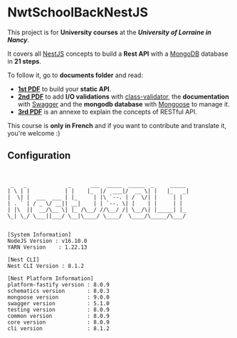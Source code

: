 # NwtSchoolBackNestJS

This project is for **University courses** at the ***University of Lorraine in Nancy***.

It covers all [NestJS](https://nestjs.com) concepts to build a **Rest API** with a [MongoDB](https://docs.mongodb.com/) database in **21 steps**.

To follow it, go to **documents folder** and read:

- [**1st PDF**](https://github.com/akanass/nwt-school-back-nestjs/blob/master/documents/1%20-%20Les%20Nouvelles%20Technologies%20du%20Web%20-%20Back%20-%20Part%201.pdf) to build your **static API**.
- [**2nd PDF**](https://github.com/akanass/nwt-school-back-nestjs/blob/master/documents/2%20-%20Les%20Nouvelles%20Technologies%20du%20Web%20-%20Back%20-%20Part%202.pdf) to add **I/O validations** with [class-validator](https://docs.nestjs.com/techniques/validation), the **documentation** with [Swagger](https://docs.nestjs.com/recipes/swagger) and the **mongodb database** with [Mongoose](https://docs.nestjs.com/techniques/mongodb) to manage it.
- [**3rd PDF**](https://github.com/akanass/nwt-school-back-nestjs/blob/master/documents/3%20-%20Les%20Nouvelles%20Technologies%20du%20Web%20-%20Back%20-%20Restful.pdf) is an annexe to explain the concepts of RESTful API.

This course is **only in French** and if you want to contribute and translate it, you're welcome :)


## Configuration
<pre><code>

 _   _             _      ___  _____  _____  _     _____
| \ | |           | |    |_  |/  ___|/  __ \| |   |_   _|
|  \| |  ___  ___ | |_     | |\ `--. | /  \/| |     | |
| . ` | / _ \/ __|| __|    | | `--. \| |    | |     | |
| |\  ||  __/\__ \| |_ /\__/ //\__/ /| \__/\| |_____| |_
\_| \_/ \___||___/ \__|\____/ \____/  \____/\_____/\___/


[System Information]
NodeJS Version : v16.10.0
YARN Version    : 1.22.13 

[Nest CLI]
Nest CLI Version : 8.1.2 

[Nest Platform Information]
platform-fastify version : 8.0.9
schematics version       : 8.0.3
mongoose version         : 9.0.0
swagger version          : 5.1.0
testing version          : 8.0.9
common version           : 8.0.9
core version             : 8.0.9
cli version              : 8.1.2

</code></pre>
